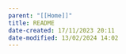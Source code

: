 ```yaml
---
parent: "[[Home]]"
title: README
date-created: 17/11/2023 20:11
date-modified: 13/02/2024 14:02
---
```

